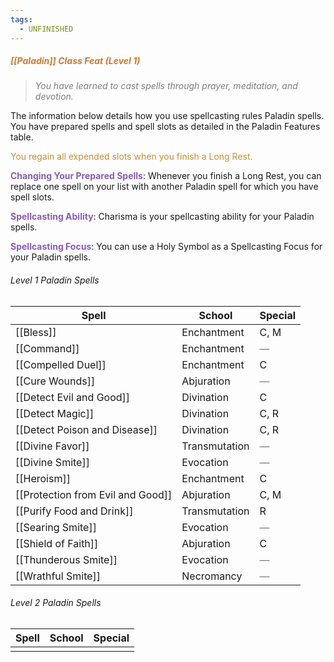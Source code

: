 ```yaml
---
tags:
  - UNFINISHED
---
```

##### *<span style="color:rgb(203, 123, 55)">[[Paladin]] Class Feat (Level 1)</span>*

> *<span style="color:rgb(125, 125, 125)">You have learned to cast spells through prayer, meditation, and devotion.</span>*

The information below details how you use spellcasting rules Paladin spells. You have prepared spells and spell slots as detailed in the Paladin Features table.

<span style="color:rgb(193, 145, 56)">You regain all expended slots when you finish a Long Rest.</span> 

**<span style="color:rgb(134, 93, 187)">Changing Your Prepared Spells</span>**: Whenever you finish a Long Rest, you can replace one spell on your list with another Paladin spell for which you have spell slots.

**<span style="color:rgb(134, 93, 187)">Spellcasting Ability</span>**: Charisma is your spellcasting ability for your Paladin spells.

**<span style="color:rgb(134, 93, 187)">Spellcasting Focus</span>**: You can use a Holy Symbol as a Spellcasting Focus for your Paladin spells.

###### Level 1 Paladin Spells

| Spell                             | School        | Special                                         |
| --------------------------------- | ------------- | ----------------------------------------------- |
| [[Bless]]                         | Enchantment   | C, M                                            |
| [[Command]]                       | Enchantment   | <span style="color:rgb(125, 125, 125)">—</span> |
| [[Compelled Duel]]                | Enchantment   | C                                               |
| [[Cure Wounds]]                   | Abjuration    | <span style="color:rgb(125, 125, 125)">—</span> |
| [[Detect Evil and Good]]          | Divination    | C                                               |
| [[Detect Magic]]                  | Divination    | C, R                                            |
| [[Detect Poison and Disease]]     | Divination    | C, R                                            |
| [[Divine Favor]]                  | Transmutation | <span style="color:rgb(125, 125, 125)">—</span> |
| [[Divine Smite]]                  | Evocation     | <span style="color:rgb(125, 125, 125)">—</span> |
| [[Heroism]]                       | Enchantment   | C                                               |
| [[Protection from Evil and Good]] | Abjuration    | C, M                                            |
| [[Purify Food and Drink]]         | Transmutation | R                                               |
| [[Searing Smite]]                 | Evocation     | <span style="color:rgb(125, 125, 125)">—</span> |
| [[Shield of Faith]]               | Abjuration    | C                                               |
| [[Thunderous Smite]]              | Evocation     | <span style="color:rgb(125, 125, 125)">—</span> |
| [[Wrathful Smite]]                | Necromancy    | <span style="color:rgb(125, 125, 125)">—</span> |
###### Level 2 Paladin Spells

| Spell | School | Special |
| ----- | ------ | ------- |
|       |        |         |
